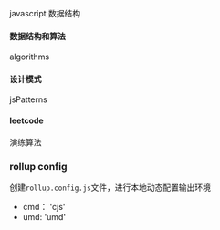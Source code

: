 javascript 数据结构



#### 数据结构和算法

algorithms  

#### 设计模式

jsPatterns

#### leetcode

演练算法


### rollup config

创建`rollup.config.js`文件，进行本地动态配置输出环境

+ cmd： 'cjs'
+ umd:  'umd'






